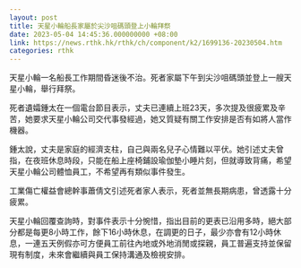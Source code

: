 ```yaml
---
layout: post
title: 天星小輪船長家屬於尖沙咀碼頭登上小輪拜祭
date: 2023-05-04 14:45:36.000000000 +08:00
link: https://news.rthk.hk/rthk/ch/component/k2/1699136-20230504.htm
categories: rthk
---
```


天星小輪一名船長工作期間昏迷後不治。死者家屬下午到尖沙咀碼頭並登上一艘天星小輪，舉行拜祭。

死者遺孀鍾太在一個電台節目表示，丈夫已連續上班23天，多次提及很疲累及辛苦，她要求天星小輪公司交代事發經過，她又質疑有關工作安排是否有如將人當作機器。

鍾太說，丈夫是家庭的經濟支柱，自己與兩名兒子心情難以平伏。她引述丈夫曾指，在夜班休息時段，只能在船上座椅鋪設瑜伽墊小睡片刻，但就導致背痛，希望天星小輪公司體恤員工，不希望再有類似事件發生。

工業傷亡權益會總幹事蕭倩文引述死者家人表示，死者並無長期病患，曾透露十分疲累。

天星小輪回覆查詢時，對事件表示十分惋惜，指出目前的更表已沿用多時，絕大部分都是每更8小時工作，餘下16小時休息，在調更的日子，最少亦會有12小時休息，一連五天例假亦可方便員工前往內地或外地消閒或探親，員工普遍支持並保留現有制度，未來會繼續與員工保持溝通及檢視安排。
